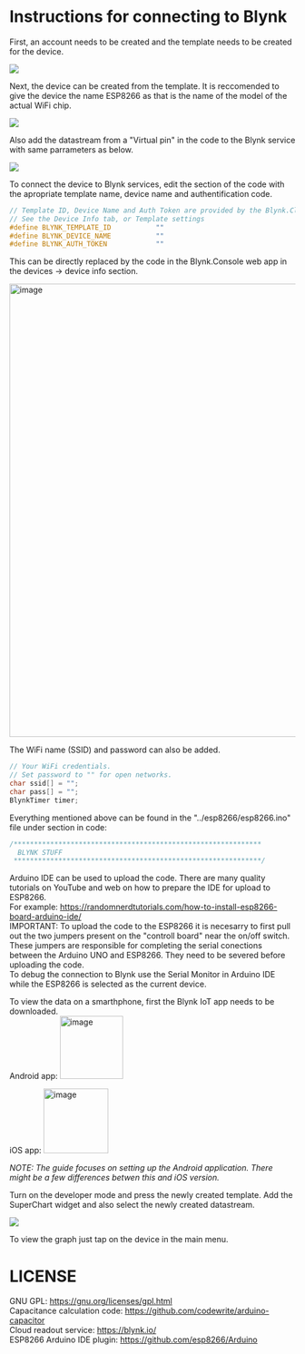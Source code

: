 # Instructions for connecting to Blynk
First, an account needs to be created and the template needs to be created for the device.

<img src="https://media.giphy.com/media/QinG8WsTdw6d6pSvZY/giphy.gif"/>

Next, the device can be created from the template. It is reccomended to give the device the name ESP8266 as that is the name of the model of the actual WiFi chip.

<img src="https://media.giphy.com/media/2HAIhLqkaxUukvK3ET/giphy.gif"/>

Also add the datastream from a "Virtual pin" in the code to the Blynk service with same parrameters as below.

<img src="https://media.giphy.com/media/FxXlWFWzWKMIviN6mY/giphy.gif"/>

To connect the device to Blynk services, edit the section of the code with the apropriate template name, device name and authentification code.

```c++
// Template ID, Device Name and Auth Token are provided by the Blynk.Cloud
// See the Device Info tab, or Template settings
#define BLYNK_TEMPLATE_ID           ""
#define BLYNK_DEVICE_NAME           ""
#define BLYNK_AUTH_TOKEN            ""
```

This can be directly replaced by the code in the Blynk.Console web app in the devices -> device info section.

<img width="799" alt="image" src="https://user-images.githubusercontent.com/61054742/178225154-4a498ba0-1ec6-43db-80c5-c64a5ea24fef.png">

The WiFi name (SSID) and password can also be added.

```c++
// Your WiFi credentials.
// Set password to "" for open networks.
char ssid[] = "";
char pass[] = "";
BlynkTimer timer;
```

Everything mentioned above can be found in the "../esp8266/esp8266.ino" file under section in code:

```c++
/*************************************************************
  BLYNK STUFF
 *************************************************************/
```
Arduino IDE can be used to upload the code. There are many quality tutorials on YouTube and web on how to prepare the IDE for upload to ESP8266. <br />
For example: https://randomnerdtutorials.com/how-to-install-esp8266-board-arduino-ide/ <br />
IMPORTANT: To upload the code to the ESP8266 it is necesarry to first pull out the two jumpers present on the "controll board" near the on/off switch. These jumpers are responsible for completing the serial conections between the Arduino UNO and ESP8266. They need to be severed before uploading the code. <br />
To debug the connection to Blynk use the Serial Monitor in Arduino IDE while the ESP8266 is selected as the current device.

To view the data on a smarthphone, first the Blynk IoT app needs to be downloaded. <br />
Android app:
<img width="111" alt="image" src="https://user-images.githubusercontent.com/61054742/178236788-df0333b9-3734-495c-8088-5d98f2c5cd31.png">

iOS app:
<img width="114" alt="image" src="https://user-images.githubusercontent.com/61054742/178236907-0429ac34-dd39-448d-af86-f860b52e4b4e.png">

*NOTE: The guide focuses on setting up the Android application. There might be a few differences betwen this and iOS version.*

Turn on the developer mode and press the newly created template. Add the SuperChart widget and also select the newly created datastream.

<img src="https://media.giphy.com/media/PgO0CKwr9jmtm3mCBL/giphy.gif"/>

To view the graph just tap on the device in the main menu. 
# LICENSE
GNU GPL: https://gnu.org/licenses/gpl.html <br />
Capacitance calculation code: https://github.com/codewrite/arduino-capacitor <br />
Cloud readout service: https://blynk.io/ <br />
ESP8266 Arduino IDE plugin: https://github.com/esp8266/Arduino
